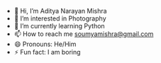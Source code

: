 - 👋 Hi, I’m Aditya Narayan Mishra
- 👀 I’m interested in Photography
- 🌱 I’m currently learning Python
- 📫 How to reach me soumyamishra@gmail.com
- 😄 Pronouns: He/Him
- ⚡ Fun fact: I am boring
